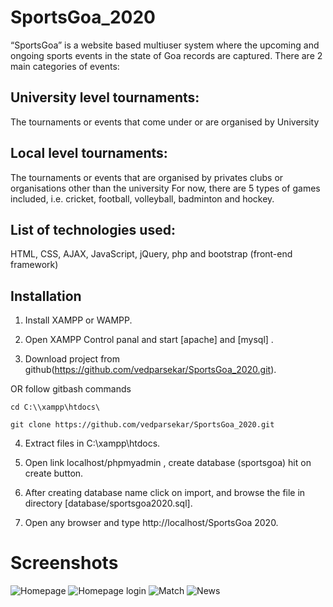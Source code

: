 # SportsGoa_2020
“SportsGoa” is a website based multiuser system where the upcoming and ongoing sports events in the state of Goa records are captured. There are 2 main categories of events:

## University level tournaments:
The tournaments or events that come under or are organised by University

## Local level tournaments:
The tournaments or events that are organised by privates clubs or organisations other than the university
For now, there are 5 types of games included, i.e. cricket, football, volleyball, badminton and hockey.


## List of technologies used:
HTML, CSS, AJAX, JavaScript, jQuery, php and bootstrap (front-end framework)


## Installation

1. Install XAMPP or WAMPP.

2. Open XAMPP Control panal and start [apache] and [mysql] .

3. Download project from github(https://github.com/vedparsekar/SportsGoa_2020.git).
 
 OR follow gitbash commands

    cd C:\\xampp\htdocs\

    git clone https://github.com/vedparsekar/SportsGoa_2020.git 

4. Extract files in C:\\xampp\htdocs\.

5. Open link localhost/phpmyadmin , create database (sportsgoa) hit on create button.

8. After creating database name click on import, and browse the file in directory [database/sportsgoa2020.sql].

10. Open any browser and type http://localhost/SportsGoa 2020.


# Screenshots
![Homepage](https://github.com/vedparsekar/SportsGoa_2020/content/images/4.jpg)
![Homepage login](https://github.com/vedparsekar/SportsGoa_2020/content/images/4.jpg)
![Match](https://github.com/vedparsekar/SportsGoa_2020/content/images/4.jpg)
![News](https://github.com/vedparsekar/SportsGoa_2020/content/images/4.jpg)